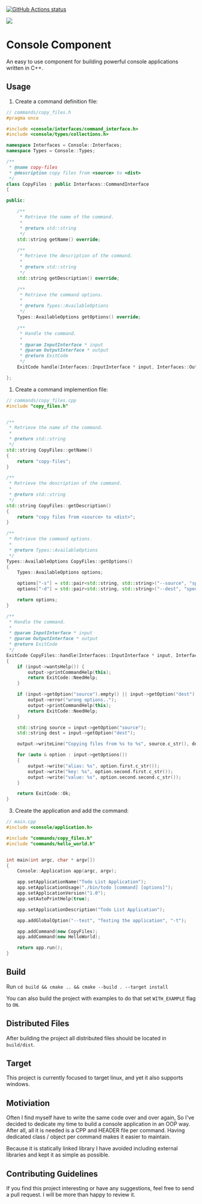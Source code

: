 <p>
  <a href="https://github.com/edenreich/console-component"><img alt="GitHub Actions status" src="https://github.com/edenreich/console-component/workflows/build/badge.svg"></a>
</p>

<p align="left"><img src="https://drive.google.com/uc?export=view&id=1lsu360wEzjfEyqACii6PtRU0KSv1B6hK"></p>

# Console Component

An easy to use component for building powerful console applications written in C++.

## Usage

1. Create a command definition file:

```cpp
// commands/copy_files.h
#pragma once

#include <console/interfaces/command_interface.h>
#include <console/types/collections.h>

namespace Interfaces = Console::Interfaces;
namespace Types = Console::Types;

/**
 * @name copy-files
 * @description copy files from <source> to <dist>
 */
class CopyFiles : public Interfaces::CommandInterface
{

public:

    /**
     * Retrieve the name of the command.
     *
     * @return std::string
     */
    std::string getName() override;

    /**
     * Retrieve the description of the command.
     *
     * @return std::string
     */
    std::string getDescription() override;

    /**
     * Retrieve the command options.
     *
     * @return Types::AvailableOptions
     */
    Types::AvailableOptions getOptions() override;

    /**
     * Handle the command.
     *
     * @param InputInterface * input
     * @param OutputInterface * output
     * @return ExitCode
     */
    ExitCode handle(Interfaces::InputInterface * input, Interfaces::OutputInterface * output) override;

};
```

1. Create a command implemention file:

```cpp
// commands/copy_files.cpp
#include "copy_files.h"


/**
 * Retrieve the name of the command.
 *
 * @return std::string
 */
std::string CopyFiles::getName()
{
    return "copy-files";
}

/**
 * Retrieve the description of the command.
 *
 * @return std::string
 */
std::string CopyFiles::getDescription()
{
    return "copy files from <source> to <dist>";
}

/**
 * Retrieve the command options.
 *
 * @return Types::AvailableOptions
 */
Types::AvailableOptions CopyFiles::getOptions()
{
    Types::AvailableOptions options;

    options["-s"] = std::pair<std::string, std::string>("--source", "specific the source");
    options["-d"] = std::pair<std::string, std::string>("--dest", "specific the destination");

    return options;
}

/**
 * Handle the command.
 *
 * @param InputInterface * input
 * @param OutputInterface * output
 * @return ExitCode
 */
ExitCode CopyFiles::handle(Interfaces::InputInterface * input, Interfaces::OutputInterface * output)
{
    if (input->wantsHelp()) {
        output->printCommandHelp(this);
        return ExitCode::NeedHelp;
    }

    if (input->getOption("source").empty() || input->getOption("dest").empty()) {
        output->error("wrong options..");
        output->printCommandHelp(this);
        return ExitCode::NeedHelp;
    }

    std::string source = input->getOption("source");
    std::string dest = input->getOption("dest");

    output->writeLine("Copying files from %s to %s", source.c_str(), dest.c_str());

    for (auto & option : input->getOptions()) 
    {
        output->write("alias: %s", option.first.c_str());
        output->write("key: %s", option.second.first.c_str());
        output->write("value: %s", option.second.second.c_str());
    }

    return ExitCode::Ok;
}
```

3. Create the application and add the command:

```cpp
// main.cpp
#include <console/application.h>

#include "commands/copy_files.h"
#include "commands/hello_world.h"


int main(int argc, char * argv[])
{
    Console::Application app(argc, argv);

    app.setApplicationName("Todo List Application");
    app.setApplicationUsage("./bin/todo [command] [options]");
    app.setApplicationVersion("1.0");
    app.setAutoPrintHelp(true);

    app.setApplicationDescription("Todo List Application");

    app.addGlobalOption("--test", "Testing the application", "-t");

    app.addCommand(new CopyFiles);
    app.addCommand(new HelloWorld);

    return app.run();
}
```


## Build

Run `cd build && cmake .. && cmake --build . --target install`

You can also build the project with examples to do that set `WITH_EXAMPLE` flag to `ON`.

## Distributed Files

After building the project all distributed files should be located in `build/dist`.

## Target

This project is currently focused to target linux, and yet it also supports windows.

## Motiviation

Often I find myself have to write the same code over and over again, So I've decided to dedicate my time to build a console application in an OOP way.
After all, all it is needed is a CPP and HEADER file per command.
Having dedicated class / object per command makes it easier to maintain.

Because it is statically linked library I have avoided including external libraries and kept it as simple as possible.

## Contributing Guidelines

If you find this project interesting or have any suggestions, feel free to send a pull request. I will be more than happy to review it.
